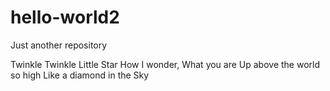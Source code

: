 # hello-world2
Just another repository

Twinkle Twinkle Little Star
How I wonder, What you are
Up above the world so high
Like a diamond in the Sky
